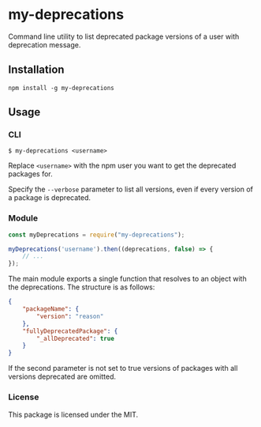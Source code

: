 # my-deprecations

Command line utility to list deprecated package versions of a user with deprecation
message.

## Installation
```
npm install -g my-deprecations
```

## Usage
### CLI
```
$ my-deprecations <username>
```

Replace `<username>` with the npm user you want to get the deprecated packages for.

Specify the `--verbose` parameter to list all versions, even if every version of
a package is deprecated.

### Module
```js
const myDeprecations = require("my-deprecations");

myDeprecations('username').then((deprecations, false) => {
    // ...
});
```

The main module exports a single function that resolves to an object with the
deprecations. The structure is as follows:
```json
{
    "packageName": {
        "version": "reason"
    },
    "fullyDeprecatedPackage": {
        "_allDeprecated": true
    }
}
```

If the second parameter is not set to true versions of packages with all versions
deprecated are omitted.

### License
This package is licensed under the MIT.
